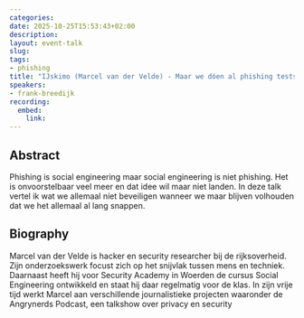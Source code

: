 ```yaml
---
categories:
date: 2025-10-25T15:53:43+02:00
description:
layout: event-talk
slug:
tags:
- phishing
title: "IJskimo (Marcel van der Velde) - Maar we dóen al phishing tests hoor!"
speakers:
- frank-breedijk
recording:
  embed:
    link: 
---
```


## Abstract

Phishing is social engineering maar social engineering is niet phishing. Het is onvoorstelbaar veel meer en dat idee wil maar niet landen. In deze talk vertel ik wat we allemaal níet beveiligen wanneer we maar blijven volhouden dat we het allemaal al lang snappen.

## Biography

Marcel van der Velde is hacker en security researcher bij de rijksoverheid. Zijn onderzoekswerk focust zich op het snijvlak tussen mens en techniek. Daarnaast heeft hij voor Security Academy in Woerden de cursus Social Engineering ontwikkeld en staat hij daar regelmatig voor de klas. In zijn vrije tijd werkt Marcel aan verschillende journalistieke projecten waaronder de Angrynerds Podcast, een talkshow over privacy en security